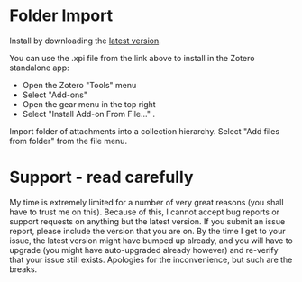 Folder Import
=================

Install by downloading the [latest version](https://github.com/retorquere/zotero-folder-import/releases/latest).

You can use the .xpi file from the link above to install in the Zotero standalone app: 
* Open the Zotero "Tools" menu
* Select "Add-ons"
* Open the gear menu in the top right
* Select "Install Add-on From File..." .

Import folder of attachments into a collection hierarchy. Select "Add files from folder" from the file menu.

# Support - read carefully

My time is extremely limited for a number of very great reasons (you shall have to trust me on this). Because of this, I
cannot accept bug reports
or support requests on anything but the latest version. If you submit an issue report,
please include the version that you are on. By the time I get to your issue, the latest version might have bumped up
already, and you
will have to upgrade (you might have auto-upgraded already however) and re-verify that your issue still exists.
Apologies for the inconvenience, but such
are the breaks.

